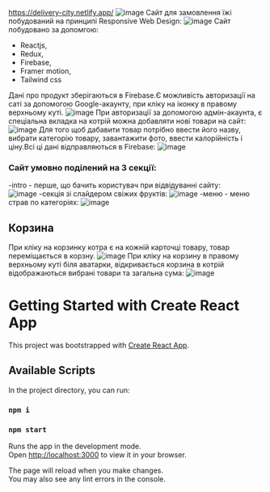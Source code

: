 https://delivery-city.netlify.app/
![image](https://user-images.githubusercontent.com/90868495/167851398-6ab8137c-fe6e-4cb6-a0f4-2c91574b189d.png)
Сайт для замовлення їжі побудований на принципі Responsive Web Design:
![image](https://user-images.githubusercontent.com/90868495/167853362-67efb100-8693-4a8a-80fc-19b66dc9e4bf.png)
Сайт побудовано за допомгою:
* Reactjs,
* Redux, 
* Firebase,
* Framer motion, 
* Tailwind css

Дані про продукт зберігаються в Firebase.Є можливість авторизації на саті за допомогою Google-акаунту, при кліку на іконку в правому верхньому куті.
![image](https://user-images.githubusercontent.com/90868495/167856324-f03d9127-6d87-4627-9002-620f85e04382.png)
При авторизації за допомогою адмін-акаунта, є спеціальна вкладка на котрій можна добавляти нові товари на сайт:
![image](https://user-images.githubusercontent.com/90868495/167856938-74a236bf-d3d5-4daa-989f-9bcc99e2fc5f.png)
Для того щоб дабавити товар потрібно ввести його назву, вибрати категорію товару, завантажити фото, ввести калорійність і ціну.Всі ці дані відправляються в Firebase:
![image](https://user-images.githubusercontent.com/90868495/167856974-643d6d16-d4cf-475f-b110-fcdeb28470fb.png)
### Сайт умовно поділений на 3 секції:
-intro - перше, що бачить користувач при відвідуванні сайту:\
![image](https://user-images.githubusercontent.com/90868495/167858781-182544c6-f9bd-4346-9f3e-1bbb1e4c10ab.png)
-секція зі слайдером свіжих фруктів:
![image](https://user-images.githubusercontent.com/90868495/167859010-d77c492f-57cf-4e98-be0c-139d4c973e41.png)
-меню - меню страв по категоріях:
![image](https://user-images.githubusercontent.com/90868495/167859329-64949ff1-0724-4890-8344-57c34952d530.png)

## Корзина
При кліку на корзинку котра є на кожній карточці товару, товар переміщається в корзну.
![image](https://user-images.githubusercontent.com/90868495/167860219-4b569575-9d2b-4edd-a0cf-b9f81dfd8afe.png)
При кліку на корзину в правому верхньому куті біля аватарки, відкривається корзина в котрій відображаються вибрані товари та загальна сума:
![image](https://user-images.githubusercontent.com/90868495/167860723-5bc43927-2238-439d-b101-338f1f8317e6.png)








# Getting Started with Create React App

This project was bootstrapped with [Create React App](https://github.com/facebook/create-react-app).

## Available Scripts

In the project directory, you can run:
### `npm i`

### `npm start`

Runs the app in the development mode.\
Open [http://localhost:3000](http://localhost:3000) to view it in your browser.

The page will reload when you make changes.\
You may also see any lint errors in the console.
